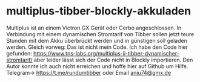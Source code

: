 # multiplus-tibber-blockly-akkuladen
Multiplus ist an einem Victron GX Gerät oder Cerbo angeschlossen. In Verbindung mit einem dynamischen Stromtarif von Tibber sollen jetzt teure Stunden mit dem Akku überbrückt werden und in günstigen soll geladen werden.
Gleich vorweg: Das ist nicht mein Code. Ich habe den Code hier gefunden: https://www.tns-labs.org/multiplus-ii-tibber-dynamischer-stromtarif/ aber leider lässt sich der Code nicht in Blockly importieren. Den Autor konnte ich auch nicht erreichen und hoffe hier auf Github um Hilfe. Telegram-> https://t.me/rundumtibber oder Email anju74@gmx.de

